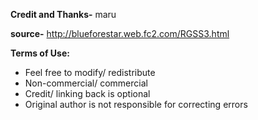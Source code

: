 **Credit and Thanks-** maru

**source-** http://blueforestar.web.fc2.com/RGSS3.html

**Terms of Use:**
- Feel free to modify/ redistribute
- Non-commercial/ commercial
- Credit/ linking back is optional
- Original author is not responsible for correcting errors
